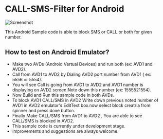 # CALL-SMS-Filter for Android

![Screenshot](https://raw.github.com/bhavyahmehta/CALL-SMS-Filter/master/Call_SMS_Filter/image1.png)

This Android Sample code is  able to block SMS or CALL or both for given number.

## How to test on Android Emulator?
 * Make two AVDs (Android Vertual Devices) and run both (ex: AVD1 and AVD2).
 * Call from AVD1 to AVD2 by Dialing AVD2 port number from AVD1 ( ex: 5556 or 5554).
 * You will see Call is going from AVD1 to AVD2 and AVD1 number is displaying on AVD2 screen.Note down this number (ex: 1555521554).
 * Now Build and Run this sample code in both AVDs.
 * To block AVD1 CALL/SMS  in AVD2 Write down previous noted number of AVD1 in AVD2 emulator's EditText box.now select block creatria from spinner and press done button.
 * Finally Make CALL/SMS from AVD1 to AVD2 , You are able to see CALL/SMS is blocked in AVD2. 
 * This sample code is currently under development stage.
 * Improvements and suggestions are always welcome.
